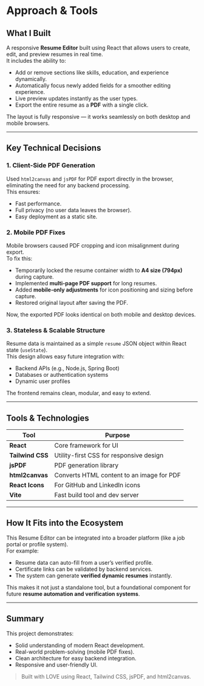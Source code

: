 # Approach & Tools

## What I Built
A responsive **Resume Editor** built using React that allows users to create, edit, and preview resumes in real time.  
It includes the ability to:
- Add or remove sections like skills, education, and experience dynamically.
- Automatically focus newly added fields for a smoother editing experience.
- Live preview updates instantly as the user types.
- Export the entire resume as a **PDF** with a single click.

The layout is fully responsive — it works seamlessly on both desktop and mobile browsers.

---

## Key Technical Decisions

### 1. **Client-Side PDF Generation**
Used `html2canvas` and `jsPDF` for PDF export directly in the browser, eliminating the need for any backend processing.  
This ensures:
- Fast performance.
- Full privacy (no user data leaves the browser).
- Easy deployment as a static site.

### 2. **Mobile PDF Fixes**
Mobile browsers caused PDF cropping and icon misalignment during export.  
To fix this:
- Temporarily locked the resume container width to **A4 size (794px)** during capture.
- Implemented **multi-page PDF support** for long resumes.
- Added **mobile-only adjustments** for icon positioning and sizing before capture.
- Restored original layout after saving the PDF.

Now, the exported PDF looks identical on both mobile and desktop devices.

### 3. **Stateless & Scalable Structure**
Resume data is maintained as a simple `resume` JSON object within React state (`useState`).  
This design allows easy future integration with:
- Backend APIs (e.g., Node.js, Spring Boot)
- Databases or authentication systems
- Dynamic user profiles

The frontend remains clean, modular, and easy to extend.

---

## Tools & Technologies

| Tool | Purpose |
|------|----------|
| **React** | Core framework for UI |
| **Tailwind CSS** | Utility-first CSS for responsive design |
| **jsPDF** | PDF generation library |
| **html2canvas** | Converts HTML content to an image for PDF |
| **React Icons** | For GitHub and LinkedIn icons |
| **Vite** | Fast build tool and dev server |

---

## How It Fits into the Ecosystem
This Resume Editor can be integrated into a broader platform (like a job portal or profile system).  
For example:
- Resume data can auto-fill from a user’s verified profile.
- Certificate links can be validated by backend services.
- The system can generate **verified dynamic resumes** instantly.

This makes it not just a standalone tool, but a foundational component for future **resume automation and verification systems**.

---

## Summary
This project demonstrates:
- Solid understanding of modern React development.
- Real-world problem-solving (mobile PDF fixes).
- Clean architecture for easy backend integration.
- Responsive and user-friendly UI.

> Built with LOVE using React, Tailwind CSS, jsPDF, and html2canvas.
